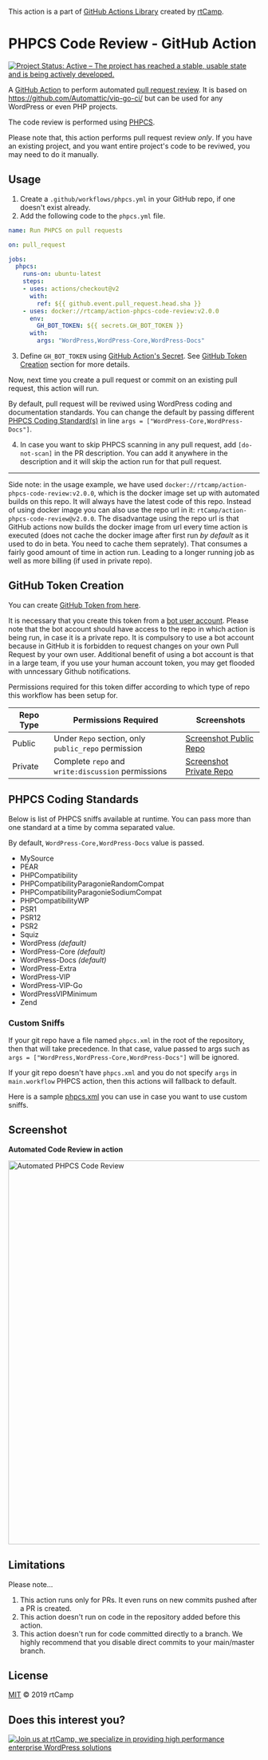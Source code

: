 This action is a part of [GitHub Actions Library](https://github.com/rtCamp/github-actions-library/) created by [rtCamp](https://github.com/rtCamp/).

# PHPCS Code Review - GitHub Action

[![Project Status: Active – The project has reached a stable, usable state and is being actively developed.](https://www.repostatus.org/badges/latest/active.svg)](https://www.repostatus.org/#active)


A [GitHub Action](https://github.com/features/actions) to perform automated [pull request review](https://help.github.com/en/articles/about-pull-request-reviews). It is based on https://github.com/Automattic/vip-go-ci/ but can be used for any WordPress or even PHP projects.

The code review is performed using [PHPCS](https://github.com/squizlabs/PHP_CodeSniffer).

Please note that, this action performs pull request review *only*. If you have an existing project, and you want entire project's code to be reviwed, you may need to do it manually.

## Usage

1. Create a `.github/workflows/phpcs.yml` in your GitHub repo, if one doesn't exist already.
2. Add the following code to the `phpcs.yml` file.

```yaml
name: Run PHPCS on pull requests

on: pull_request

jobs:
  phpcs:
    runs-on: ubuntu-latest
    steps:
    - uses: actions/checkout@v2
      with:
        ref: ${{ github.event.pull_request.head.sha }}
    - uses: docker://rtcamp/action-phpcs-code-review:v2.0.0
      env:
        GH_BOT_TOKEN: ${{ secrets.GH_BOT_TOKEN }}
      with:
        args: "WordPress,WordPress-Core,WordPress-Docs"
```

3. Define `GH_BOT_TOKEN` using [GitHub Action's Secret](https://developer.github.com/actions/creating-workflows/storing-secrets). See [GitHub Token Creation](#github-token-creation) section for more details.

Now, next time you create a pull request or commit on an existing pull request, this action will run.

By default, pull request will be reviwed using WordPress coding and documentation standards. You can change the default by passing different [PHPCS Coding Standard(s)](#phpcs-coding-standards) in line `args = ["WordPress-Core,WordPress-Docs"]`.

4. In case you want to skip PHPCS scanning in any pull request, add `[do-not-scan]` in the PR description. You can add it anywhere in the description and it will skip the action run for that pull request.

---

Side note: in the usage example, we have used `docker://rtcamp/action-phpcs-code-review:v2.0.0`, which is the docker image set up with automated builds on this repo. It will always have the latest code of this repo. Instead of using docker image you can also use the repo url in it: `rtCamp/action-phpcs-code-review@v2.0.0`. The disadvantage using the repo url is that GitHub actions now builds the docker image from url every time action is executed (does not cache the docker image after first run _by default_ as it used to do in beta. You need to cache them seprately). That consumes a fairly good amount of time in action run. Leading to a longer running job as well as more billing (if used in private repo).

## GitHub Token Creation

You can create [GitHub Token from here](https://github.com/settings/tokens).

It is necessary that you create this token from a [bot user account](https://stackoverflow.com/a/29177936/4108721). Please note that the bot account should have access to the repo in which action is being run, in case it is a private repo. It is compulsory to use a bot account because in GitHub it is forbidden to request changes on your own Pull Request by your own user.
Additional benefit of using a bot account is that in a large team, if you use your human account token, you may get flooded with unncessary Github notifications.

Permissions required for this token differ according to which type of repo this workflow has been setup for.

Repo Type | Permissions Required                                | Screenshots
----------|-----------------------------------------------------|-------------------------------------------------------------
Public    | Under `Repo` section, only `public_repo` permission | [Screenshot Public Repo](https://user-images.githubusercontent.com/4115/54978322-01926100-4fc6-11e9-8da5-1e088fa52b34.png)
Private   | Complete `repo` and `write:discussion` permissions  | [Screenshot Private Repo](https://user-images.githubusercontent.com/4115/54978180-86c94600-4fc5-11e9-846e-7d3fd1dfb7e0.png)

## PHPCS Coding Standards

Below is list of PHPCS sniffs available at runtime. You can pass more than one standard at a time by comma separated value.

By default, `WordPress-Core,WordPress-Docs` value is passed.

* MySource
* PEAR
* PHPCompatibility
* PHPCompatibilityParagonieRandomCompat
* PHPCompatibilityParagonieSodiumCompat
* PHPCompatibilityWP
* PSR1
* PSR12
* PSR2
* Squiz
* WordPress _(default)_
* WordPress-Core _(default)_
* WordPress-Docs _(default)_
* WordPress-Extra
* WordPress-VIP
* WordPress-VIP-Go
* WordPressVIPMinimum
* Zend

### Custom Sniffs

If your git repo have a file named `phpcs.xml` in the root of the repository, then that will take precedence. In that case, value passed to args such as `args = ["WordPress,WordPress-Core,WordPress-Docs"]` will be ignored.

If your git repo doesn't have `phpcs.xml` and you do not specify `args` in `main.workflow` PHPCS action, then this actions will fallback to default.

Here is a sample [phpcs.xml](https://github.com/rtCamp/github-actions-wordpress-skeleton/blob/master/phpcs.xml) you can use in case you want to use custom sniffs.

## Screenshot

**Automated Code Review in action**

<img width="770" alt="Automated PHPCS Code Review" src="https://user-images.githubusercontent.com/4115/55004924-20621900-5001-11e9-9363-fd6f9a99170e.png">


## Limitations

Please note...

1. This action runs only for PRs. It even runs on new commits pushed after a PR is created.
2. This action doesn't run on code in the repository added before this action.
3. This action doesn't run for code committed directly to a branch. We highly recommend that you disable direct commits to your main/master branch.

## License

[MIT](LICENSE) © 2019 rtCamp

## Does this interest you?

<a href="https://rtcamp.com/"><img src="https://rtcamp.com/wp-content/uploads/2019/04/github-banner@2x.png" alt="Join us at rtCamp, we specialize in providing high performance enterprise WordPress solutions"></a>
